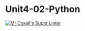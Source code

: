 # Unit4-02-Python
[![Mr Coxall's Super Linter](https://github.com/ICS3U-Programming-Patrice-P/Unit4-02-Python/workflows/Mr%20Coxall's%20Super%20Linter/badge.svg)](https://github.com/ICS3U-Programming-Patrice-P/Unit4-02-Python/actions/)

